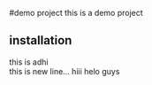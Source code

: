#demo project
this is a demo project
## installation
this is adhi  
this is new line...
hiii 
helo guys







